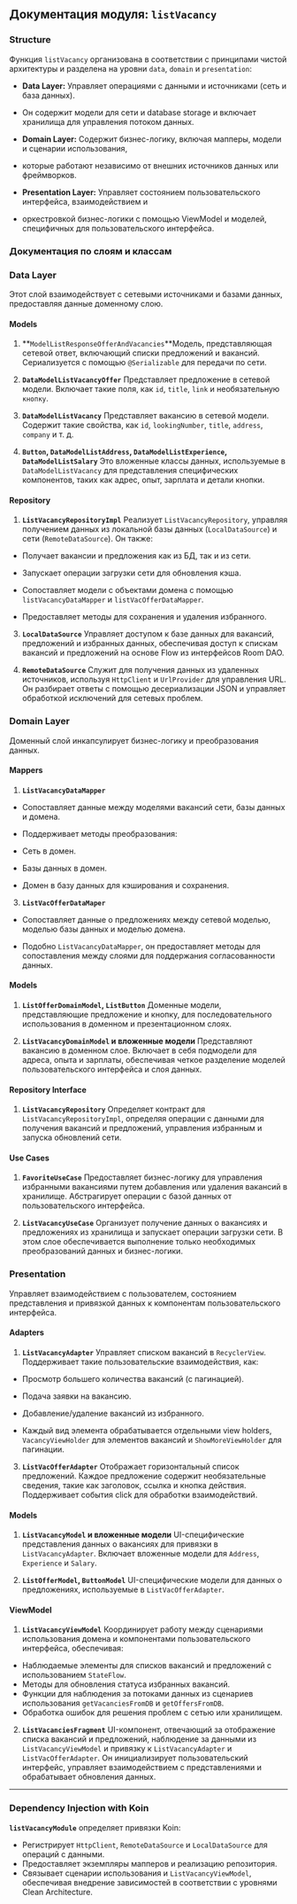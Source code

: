 ## Документация модуля: `listVacancy`

### Structure

Функция `listVacancy` организована в соответствии с принципами чистой архитектуры и разделена на
уровни `data`, `domain` и ``presentation``:

- **Data Layer:** Управляет операциями с данными и источниками (сеть и база данных).
- Он содержит модели для сети и database storage и включает хранилища для управления потоком данных.

- **Domain Layer:** Содержит бизнес-логику, включая мапперы, модели и сценарии использования,
- которые работают независимо от внешних источников данных или фреймворков.

- **Presentation Layer:** Управляет состоянием пользовательского интерфейса, взаимодействием и
- оркестровкой бизнес-логики с помощью ViewModel и моделей, специфичных для пользовательского
  интерфейса.

### Документация по слоям и классам

### **Data Layer**

Этот слой взаимодействует с сетевыми источниками и базами данных, предоставляя данные доменному
слою.

#### Models

1. **`ModelListResponseOfferAndVacancies`**Модель, представляющая сетевой ответ, включающий списки
   предложений и вакансий.
   Сериализуется с помощью `@Serializable` для передачи по сети.

2. **`DataModelListVacancyOffer`** Представляет предложение в сетевой модели. Включает такие поля,
   как `id`, `title`, `link` и необязательную `кнопку`.

3. **`DataModelListVacancy`** Представляет вакансию в сетевой модели. Содержит такие свойства,
   как `id`, `lookingNumber`, `title`, `address`, `company` и т. д.

4. **`Button`, `DataModelListAddress`, `DataModelListExperience`, `DataModelListSalary`** Это
   вложенные классы данных,
   используемые в `DataModelListVacancy` для представления специфических компонентов, таких как
   адрес, опыт, зарплата и детали кнопки.

#### Repository

1. **`ListVacancyRepositoryImpl`** Реализует `ListVacancyRepository`, управляя получением данных из
   локальной базы
   данных (`LocalDataSource`) и сети (`RemoteDataSource`). Он также:


- Получает вакансии и предложения как из БД, так и из сети.

- Запускает операции загрузки сети для обновления кэша.

- Сопоставляет модели с объектами домена с помощью `listVacancyDataMapper`
  и `listVacOfferDataMapper`.

- Предоставляет методы для сохранения и удаления избранного.


3. **`LocalDataSource`** Управляет доступом к базе данных для вакансий, предложений и избранных
   данных,
   обеспечивая доступ к спискам вакансий и предложений на основе Flow из интерфейсов Room DAO.

4. **`RemoteDataSource`** Служит для получения данных из удаленных источников,
   используя `HttpClient` и `UrlProvider` для управления URL. Он разбирает ответы с помощью
   десериализации JSON и
   управляет обработкой исключений для сетевых проблем.

### **Domain Layer**

Доменный слой инкапсулирует бизнес-логику и преобразования данных.

#### Mappers

1. **`ListVacancyDataMapper`**


- Сопоставляет данные между моделями вакансий сети, базы данных и домена.

- Поддерживает методы преобразования:


- Сеть в домен.

- Базы данных в домен.

- Домен в базу данных для кэширования и сохранения.


3. **`ListVacOfferDataMaper`**


- Сопоставляет данные о предложениях между сетевой моделью, моделью базы данных и моделью домена.

- Подобно `ListVacancyDataMapper`, он предоставляет методы для сопоставления между слоями для
  поддержания согласованности данных.

#### Models

1. **`ListOfferDomainModel`, `ListButton`** Доменные модели, представляющие предложение и кнопку,
   для последовательного использования в доменном и презентационном слоях.

2. **`ListVacancyDomainModel` и вложенные модели** Представляют вакансию в доменном слое.
   Включает в себя подмодели для адреса, опыта и зарплаты, обеспечивая четкое разделение моделей
   пользовательского интерфейса и слоя данных.

#### Repository Interface

1. **`ListVacancyRepository`** Определяет контракт для `ListVacancyRepositoryImpl`, определяя
   операции с данными для получения вакансий и
   предложений, управления избранным и запуска обновлений сети.

#### Use Cases

1. **`FavoriteUseCase`** Предоставляет бизнес-логику для управления избранными вакансиями путем
   добавления или
   удаления вакансий в хранилище. Абстрагирует операции с базой данных от пользовательского
   интерфейса.

2. **`ListVacancyUseCase`** Организует получение данных о вакансиях и предложениях из хранилища и
   запускает операции загрузки сети. В этом слое обеспечивается выполнение только необходимых
   преобразований данных и бизнес-логики.

### **Presentation**

Управляет взаимодействием с пользователем, состоянием представления и привязкой данных к компонентам
пользовательского интерфейса.

#### Adapters

1. **`ListVacancyAdapter`** Управляет списком вакансий в `RecyclerView`. Поддерживает такие
   пользовательские взаимодействия, как:


- Просмотр большего количества вакансий (с пагинацией).

- Подача заявки на вакансию.

- Добавление/удаление вакансий из избранного.

- Каждый вид элемента обрабатывается отдельными view holders, `VacancyViewHolder` для элементов
  вакансий и `ShowMoreViewHolder` для пагинации.

3. **`ListVacOfferAdapter`** Отображает горизонтальный список предложений. Каждое предложение
   содержит
   необязательные сведения, такие как заголовок, ссылка и кнопка действия. Поддерживает события
   click для обработки взаимодействий.

#### Models

1. **`ListVacancyModel` и вложенные модели** UI-специфические представления данных о вакансиях для
   привязки
   в `ListVacancyAdapter`. Включает вложенные модели для `Address`, `Experience` и `Salary`.

2. **`ListOfferModel`, `ButtonModel`** UI-специфические модели для данных о предложениях,
   используемые в `ListVacOfferAdapter`.

#### ViewModel

1. **`ListVacancyViewModel`** Координирует работу между сценариями использования домена и
   компонентами пользовательского
   интерфейса, обеспечивая:

- Наблюдаемые элементы для списков вакансий и предложений с использованием `StateFlow`.
- Методы для обновления статуса избранных вакансий.
- Функции для наблюдения за потоками данных из сценариев использования `getVacanciesFromDB`
  и `getOffersFromDB`.
- Обработка ошибок для решения проблем с сетью или хранилищем.

2. **`ListVacanciesFragment`** UI-компонент, отвечающий за отображение списка вакансий и
   предложений,
   наблюдение за данными из `ListVacancyViewModel` и привязку к `ListVacancyAdapter`
   и `ListVacOfferAdapter`.
   Он инициализирует пользовательский интерфейс, управляет взаимодействием с представлениями и
   обрабатывает обновления данных.

---

### Dependency Injection with Koin

**`listVacancyModule`** определяет привязки Koin:

- Регистрирует `HttpClient`, `RemoteDataSource` и `LocalDataSource` для операций с данными.
- Предоставляет экземпляры мапперов и реализацию репозитория.
- Связывает сценарии использования и `ListVacancyViewModel`, обеспечивая внедрение зависимостей в
  соответствии с уровнями Clean Architecture.
